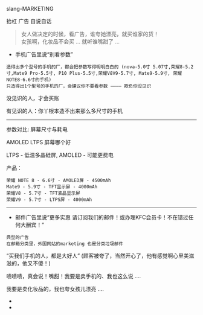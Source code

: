
slang-MARKETING

抬杠 广告 自说自话

>
> 女人做决定的时候，看广告，谁夸她漂亮，就买谁家的货！<br>
> 女孩啊，化妆品不会买 ... 就听谁嘴甜了 ...
>

- 手机广告里说“别看参数”
```
造得出多个型号的手机的厂，都会把参数写得明明白白的 (nova-5.0寸 5.07寸,荣耀8-5.2寸,Mate9 Pro-5.5寸, P10 Plus-5.5寸,荣耀V8V9-5.7寸, Mate9-5.9寸, 荣耀NOTE8-6.6寸的手机)
只造得出1个型号的手机的厂，会建议你不要看参数 ———— 欺负你没见识
```

没见识的人，才会买账

有见识的人：你丫根本造不出来那么多尺寸的手机

<hr>

参数对比: 屏幕尺寸与耗电

AMOLED LTPS 屏幕哪个好

LTPS - 低温多晶硅屏, AMOLED - 可能更费电

产品：
```
荣耀 NOTE 8 - 6.6寸 - AMOLED屏 - 4500mAh
Mate9 - 5.9寸 - TFT显示屏 - 4000mAh
荣耀V8 - 5.7寸 - TFT液晶显示屏
荣耀V9 - 5.7寸 - LTPS屏 - 4000mAh
```

<hr>

- 邮件广告里说“更多实惠 请订阅我们的邮件！或办理KFC会员卡！不在错过任何大酬宾！”
```
典型的广告
在邮箱分类里，外国网站的marketing 也是分类垃圾邮件
```

“买我们手机的人，都是大好人” (顾客被夸了，当然开心了，他有感觉啊心里美滋滋的，他又不傻！)

啧啧啧，真会说！嘴甜！我要是卖手机的、我也这么说 ....

我要是卖化妆品的，我也夸女孩儿漂亮 ....

-


-
